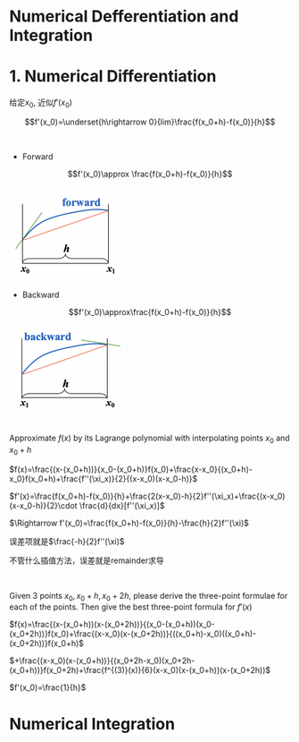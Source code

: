 # Numerical Defferentiation and Integration

# 1. Numerical Differentiation

给定$x_0$, 近似$f'(x_0)$

$$f'(x_0)=\underset{h\rightarrow 0}{lim}\frac{f(x_0+h)-f(x_0)}{h}$$

<br>

* Forward

$$f'(x_0)\approx \frac{f(x_0+h)-f(x_0)}{h}$$

<img src="../../assets/images/image-20200511134731617.png" alt="image-20200511134731617" style="zoom:50%;" />

* Backward

$$f'(x_0)\approx\frac{f(x_0+h)-f(x_0)}{h}$$

<img src="../../assets/images/image-20200511134836704.png" alt="image-20200511134836704" style="zoom:50%;" />



Approximate $f(x)$ by its Lagrange polynomial with interpolating points $x_0$ and $x_0+h$

$f(x)=\frac{(x-(x_0+h))}{x_0-(x_0+h)}f(x_0)+\frac{x-x_0}{(x_0+h)-x_0}f(x_0+h)+\frac{f''(\xi_x)}{2}{(x-x_0)(x-x_0-h)}$

$f'(x)=\frac{f(x_0+h)-f(x_0)}{h}+\frac{2(x-x_0)-h}{2}f''(\xi_x)+\frac{(x-x_0)(x-x_0-h)}{2}\cdot \frac{d}{dx}[f''(\xi_x)]$

$\Rightarrow f'(x_0)=\frac{f(x_0+h)-f(x_0)}{h}-\frac{h}{2}f''(\xi)$

误差项就是$\frac{-h}{2}f''(\xi)$

不管什么插值方法，误差就是remainder求导

<br>

Given 3 points $x_0,x_0+h,x_0+2h$, please derive the three-point formulae for each of the points. Then give the best three-point formula for $f'(x)$

$f(x)=\frac{(x-(x_0+h))(x-(x_0+2h))}{(x_0-(x_0+h))(x_0-(x_0+2h))}f(x_0)+\frac{(x-x_0)(x-(x_0+2h))}{((x_0+h)-x_0)((x_0+h)-(x_0+2h))}f(x_0+h)$

$+\frac{(x-x_0)(x-(x_0+h))}{(x_0+2h-x_0)(x_0+2h-(x_0+h))}f(x_0+2h)+\frac{f^{(3)}(x)}{6}(x-x_0)(x-(x_0+h))(x-(x_0+2h))$

$f'(x_0)=\frac{1}{h}$



# Numerical Integration





